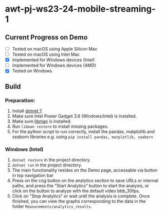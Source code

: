 # awt-pj-ws23-24-mobile-streaming-1

## Current Progress on Demo

- [ ] Tested on macOS using Apple Silicon Mac
- [ ] Tested on macOS using Intel Mac
- [x] Implemented for Windows devices (Intel)
- [ ] Implemented for Windows devices (AMD)
- [x] Tested on Windows

## Build

### Preparation:

1. Install [dotnet 7](https://dotnet.microsoft.com/en-us/download/dotnet/7.0).
2. Make sure Intel Power Gadget 3.6 (Windows/Intel) is installed.
3. Make sure [libman](https://learn.microsoft.com/en-us/aspnet/core/client-side/libman/libman-cli?view=aspnetcore-7.0) is installed.
4. Run `libman restore` to install missing packages.
5. For the python script to run correctly, install the pandas, matplotlib and seaborn libraries e.g. using `pip install pandas, matplotlib, seaborn`

### Windows (Intel)

1. `dotnet restore` in the project directory.
2. `dotnet run` in the project directory.
3. The main functionality resides on the Demo page, accessable via button in top navigation bar
4. Press on the cog button on the analytics section to save URLs or internal paths, and press the "Start Analytics" button to start the analysis, or click on the button to analyze with the default video bbb_30fps.
5. Click on "Stop Analytics" or wait until the analysis is complete. Once finished, you can view the graphs corresponding to the data in the folder `Measurements/analytics_results`.
